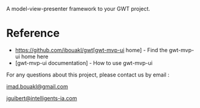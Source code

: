 

A model-view-presenter framework to  your GWT project.



# Reference
   * https://github.com/ibouakl/gwt[gwt-mvp-ui home] - Find the gwt-mvp-ui home here
   * [gwt-mvp-ui documentation] - How to use gwt-mvp-ui

For any questions about this project, please contact us by email :

imad.bouakl@gmail.com

jguibert@intelligents-ia.com
